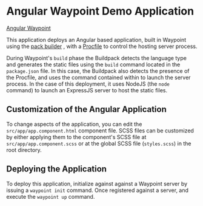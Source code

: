 # Angular Waypoint Demo Application

[Angular Waypoint](angular-waypoint.png)

This application deploys an Angular based application, built in Waypoint using the
[pack builder](https://www.waypointproject.io/docs/lifecycle/build#cloud-native-buildpacks)
, with a [Procfile](https://www.waypointproject.io/docs/lifecycle/build#customizing-the-buildpack-launch-command)
to control the hosting server process.

During Waypoint's `build` phase the Buildpack detects the language type and generates the
static files using the `build` command located in the `package.json` file. In this case,
the Buildpack also detects the presence of the Procfile, and uses the command contained
within to launch the server process. In the case of this deployment, it uses NodeJS (the
`node` command) to launch an ExpressJS server to host the static files.

## Customization of the Angular Application

To change aspects of the application, you can edit the `src/app/app.component.html`
component file. SCSS files can be customized by either applying them to the component's
SCSS file at `src/app/app.component.scss` or at the global SCSS file (`styles.scss`) in
the root directory.

## Deploying the Application

To deploy this application, initialize against against a Waypoint server by issuing a
`waypoint init` command. Once registered against a server, and execute the `waypoint up`
command.
